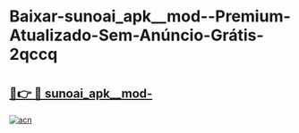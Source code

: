# Baixar-sunoai_apk__mod--Premium-Atualizado-Sem-Anúncio-Grátis-2qccq

# <h2><a href="https://7lr49t.esa.edu.pl?src=sunoai_apk__mod-&ref=2qccq">🔗👉 🔴 sunoai_apk__mod-</a></h2>

[![acn](https://github.com/user-attachments/assets/0f9c940e-d8b0-45ae-aac7-cd30a18b3e1c)](https://7lr49t.esa.edu.pl?src=sunoai_apk__mod-&ref=2qccq)

